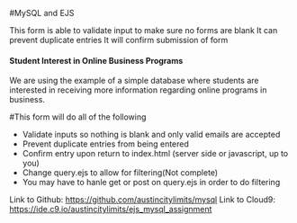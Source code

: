 #MySQL and EJS

This form is able to validate input to make sure no forms are blank
It can prevent duplicate entries 
It will confirm submission of form



#### Student Interest in Online Business Programs

We are using the example of a simple database where students are interested in 
receiving more information regarding online programs in business.

#This form will do all of the following 

+ Validate inputs so nothing is blank and only valid emails are accepted
+ Prevent duplicate entries from being entered
+ Confirm entry upon return to index.html (server side or javascript, up to you)
+ Change query.ejs to allow for filtering(Not complete)
+ You may have to hanle get or post on query.ejs in order to do filtering

Link to Github: https://github.com/austincitylimits/mysql
Link to Cloud9: https://ide.c9.io/austincitylimits/ejs_mysql_assignment